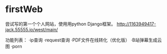 # firstWeb
尝试写的第一个个人网站，使用用python Django框架。
http://1163949417-jack.55555.io/west/main/

功能列表：
·ip查询
·request查询
·PDF文件在线转化（优化版）
·B站弹幕生成云图
·porn
